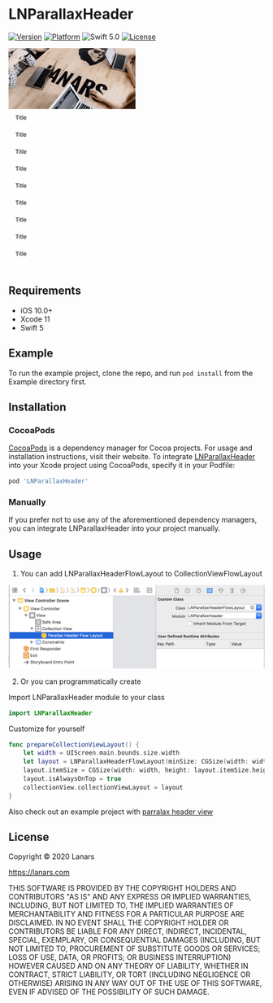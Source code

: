 # LNParallaxHeader

[![Version](https://img.shields.io/cocoapods/v/LNParallaxHeader.svg?style=flat)](https://cocoapods.org/pods/LNParallaxHeader)
[![Platform](http://img.shields.io/badge/platform-iOS-green.svg?style=flat)](https://github.com/LanarsInc/LNParallaxHeader)
![Swift 5.0](https://img.shields.io/badge/Swift-5.0-orange.svg)
[![License](http://img.shields.io/badge/license-BSD-lightgrey.svg?style=flat)](https://github.com/LanarsInc/LNParallaxHeader/blob/master/LICENSE)

![Preview](https://github.com/LanarsInc/LNParallaxHeader/blob/master/Resources/Demo.gif)

## Requirements
- iOS 10.0+
- Xcode 11
- Swift 5

## Example

To run the example project, clone the repo, and run `pod install` from the Example directory first.

## Installation

### CocoaPods

[CocoaPods](https://cocoapods.org) is a dependency manager for Cocoa projects. For usage and installation instructions, visit their website. To integrate [LNParallaxHeader](https://github.com/LanarsInc/LNParallaxHeader) into your Xcode project using CocoaPods, specify it in your Podfile:

```ruby
pod 'LNParallaxHeader'
```

### Manually

If you prefer not to use any of the aforementioned dependency managers, you can integrate LNParallaxHeader into your project manually.

## Usage

1. You can add LNParallaxHeaderFlowLayout to CollectionViewFlowLayout

![Preview](https://github.com/LanarsInc/LNParallaxHeader/blob/master/Resources/ParallaxHeaderFlowLayout.png)

2. Or you can programmatically create

Import LNParallaxHeader module to your class 
```swift
import LNParallaxHeader
```
Сustomize for yourself

```swift
func prepareCollectionViewLayout() {
    let width = UIScreen.main.bounds.size.width
    let layout = LNParallaxHeaderFlowLayout(minSize: CGSize(width: width, height: 44.0), size: CGSize(width: width, height: 180.0))
    layout.itemSize = CGSize(width: width, height: layout.itemSize.height)
    layout.isAlwaysOnTop = true
    collectionView.collectionViewLayout = layout
}
```
Also check out an example project with [parralax header view](https://github.com/LanarsInc/LNParallaxHeader/tree/master/Example)

## License

Copyright © 2020 Lanars

https://lanars.com

THIS SOFTWARE IS PROVIDED BY THE COPYRIGHT HOLDERS AND CONTRIBUTORS "AS IS"
AND ANY EXPRESS OR IMPLIED WARRANTIES, INCLUDING, BUT NOT LIMITED TO, THE
IMPLIED WARRANTIES OF MERCHANTABILITY AND FITNESS FOR A PARTICULAR PURPOSE ARE
DISCLAIMED. IN NO EVENT SHALL THE COPYRIGHT HOLDER OR CONTRIBUTORS BE LIABLE
FOR ANY DIRECT, INDIRECT, INCIDENTAL, SPECIAL, EXEMPLARY, OR CONSEQUENTIAL
DAMAGES (INCLUDING, BUT NOT LIMITED TO, PROCUREMENT OF SUBSTITUTE GOODS OR
SERVICES; LOSS OF USE, DATA, OR PROFITS; OR BUSINESS INTERRUPTION) HOWEVER
CAUSED AND ON ANY THEORY OF LIABILITY, WHETHER IN CONTRACT, STRICT LIABILITY,
OR TORT (INCLUDING NEGLIGENCE OR OTHERWISE) ARISING IN ANY WAY OUT OF THE USE
OF THIS SOFTWARE, EVEN IF ADVISED OF THE POSSIBILITY OF SUCH DAMAGE.
